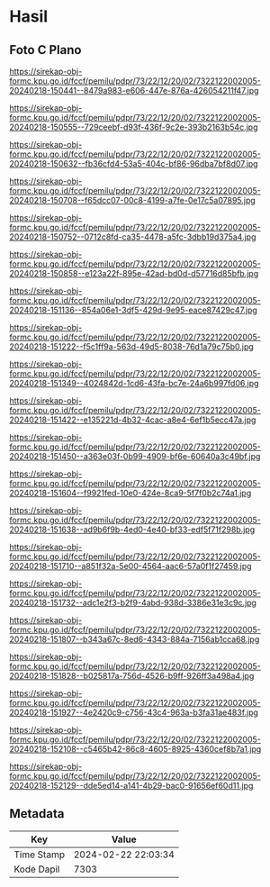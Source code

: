 # Hasil

## Foto C Plano

https://sirekap-obj-formc.kpu.go.id/fccf/pemilu/pdpr/73/22/12/20/02/7322122002005-20240218-150441--8479a983-e606-447e-876a-426054211f47.jpg

https://sirekap-obj-formc.kpu.go.id/fccf/pemilu/pdpr/73/22/12/20/02/7322122002005-20240218-150555--729ceebf-d93f-436f-9c2e-393b2163b54c.jpg

https://sirekap-obj-formc.kpu.go.id/fccf/pemilu/pdpr/73/22/12/20/02/7322122002005-20240218-150632--fb36cfd4-53a5-404c-bf86-96dba7bf8d07.jpg

https://sirekap-obj-formc.kpu.go.id/fccf/pemilu/pdpr/73/22/12/20/02/7322122002005-20240218-150708--f65dcc07-00c8-4199-a7fe-0e17c5a07895.jpg

https://sirekap-obj-formc.kpu.go.id/fccf/pemilu/pdpr/73/22/12/20/02/7322122002005-20240218-150752--0712c8fd-ca35-4478-a5fc-3dbb19d375a4.jpg

https://sirekap-obj-formc.kpu.go.id/fccf/pemilu/pdpr/73/22/12/20/02/7322122002005-20240218-150858--e123a22f-895e-42ad-bd0d-d57716d85bfb.jpg

https://sirekap-obj-formc.kpu.go.id/fccf/pemilu/pdpr/73/22/12/20/02/7322122002005-20240218-151136--854a06e1-3df5-429d-9e95-eace87429c47.jpg

https://sirekap-obj-formc.kpu.go.id/fccf/pemilu/pdpr/73/22/12/20/02/7322122002005-20240218-151222--f5c1ff9a-563d-49d5-8038-76d1a79c75b0.jpg

https://sirekap-obj-formc.kpu.go.id/fccf/pemilu/pdpr/73/22/12/20/02/7322122002005-20240218-151349--4024842d-1cd6-43fa-bc7e-24a6b997fd06.jpg

https://sirekap-obj-formc.kpu.go.id/fccf/pemilu/pdpr/73/22/12/20/02/7322122002005-20240218-151422--e135221d-4b32-4cac-a8e4-6ef1b5ecc47a.jpg

https://sirekap-obj-formc.kpu.go.id/fccf/pemilu/pdpr/73/22/12/20/02/7322122002005-20240218-151450--a363e03f-0b99-4909-bf6e-60640a3c49bf.jpg

https://sirekap-obj-formc.kpu.go.id/fccf/pemilu/pdpr/73/22/12/20/02/7322122002005-20240218-151604--f9921fed-10e0-424e-8ca9-5f7f0b2c74a1.jpg

https://sirekap-obj-formc.kpu.go.id/fccf/pemilu/pdpr/73/22/12/20/02/7322122002005-20240218-151638--ad9b6f9b-4ed0-4e40-bf33-edf5f71f298b.jpg

https://sirekap-obj-formc.kpu.go.id/fccf/pemilu/pdpr/73/22/12/20/02/7322122002005-20240218-151710--a851f32a-5e00-4564-aac6-57a0f1f27459.jpg

https://sirekap-obj-formc.kpu.go.id/fccf/pemilu/pdpr/73/22/12/20/02/7322122002005-20240218-151732--adc1e2f3-b2f9-4abd-938d-3386e31e3c9c.jpg

https://sirekap-obj-formc.kpu.go.id/fccf/pemilu/pdpr/73/22/12/20/02/7322122002005-20240218-151807--b343a67c-8ed6-4343-884a-7156ab1cca68.jpg

https://sirekap-obj-formc.kpu.go.id/fccf/pemilu/pdpr/73/22/12/20/02/7322122002005-20240218-151828--b025817a-756d-4526-b9ff-926ff3a498a4.jpg

https://sirekap-obj-formc.kpu.go.id/fccf/pemilu/pdpr/73/22/12/20/02/7322122002005-20240218-151927--4e2420c9-c756-43c4-963a-b3fa31ae483f.jpg

https://sirekap-obj-formc.kpu.go.id/fccf/pemilu/pdpr/73/22/12/20/02/7322122002005-20240218-152108--c5465b42-86c8-4605-8925-4360cef8b7a1.jpg

https://sirekap-obj-formc.kpu.go.id/fccf/pemilu/pdpr/73/22/12/20/02/7322122002005-20240218-152129--dde5ed14-a141-4b29-bac0-91656ef60d11.jpg


## Metadata

| Key        | Value               |
| ---------- | ------------------- |
| Time Stamp | 2024-02-22 22:03:34 |
| Kode Dapil | 7303                |



